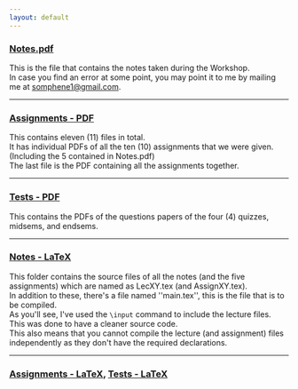 ```yaml
---
layout: default
---
```


### [Notes.pdf](https://github.com/somphene/geometric-analysis/master/Notes.pdf)
This is the file that contains the notes taken during the Workshop.    
In case you find an error at some point, you may point it to me by mailing me at [somphene1@gmail.com](mailto:somphene1@gmail.com).

---

### [Assignments - PDF](https://github.com/somphene/geometric-analysis/Assignments%20-%20PDF)
This contains eleven (11) files in total.  
It has individual PDFs of all the ten (10) assignments that we were given. (Including the 5 contained in Notes.pdf)  
The last file is the PDF containing all the assignments together.

---

### [Tests - PDF](https://github.com/somphene/geometric-analysis/Tests%20-%20PDF)
This contains the PDFs of the questions papers of the four (4) quizzes, midsems, and endsems.


---

### [Notes - LaTeX](https://github.com/somphene/geometric-analysis/Notes%20-%20LaTeX)
This folder contains the source files of all the notes (and the five assignments) which are named as LecXY.tex (and AssignXY.tex).  
In addition to these, there's a file named ''main.tex'', this is the file that is to be compiled.  
As you'll see, I've used the ```\input``` command to include the lecture files. This was done to have a cleaner source code.  
This also means that you cannot compile the lecture (and assignment) files independently as they don't have the required declarations.

---

### [Assignments - LaTeX](https://github.com/somphene/geometric-analysis/Assignments%20-%20LaTeX), [Tests - LaTeX](https://github.com/somphene/geometric-analysis/Tests%20-%20LaTeX)

